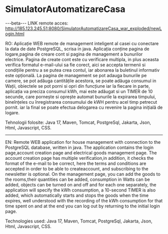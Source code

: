 # SimulatorAutomatizareCasa
---beta---
LINK remote acces: http://185.123.245.51:8080/SimulatorAutomatizareCasa_war_exploded/newLogin.html

RO: Aplicație WEB remote de management inteligent al casei cu conectare la data de date PostgreSQL, scrisa in java. 
Aplicația conține pagina de logare,pagina de creare cont si pagina de management a bunurilor electrice. Pagina de 
create cont este cu verificare multipla, in plus aceasta verifica formatul e-mail-ului sa fie corect, aici se accepta 
termenii si condițiile pentru a se putea crea contul, iar abonarea la buletinul informativ este opțională. La pagina 
de management se pot adauga bunurile pe camere, se pot adăuga cantitățile acestora, se poate adăuga consumul in Wații,
obiectele se pot porni si opri din funcțiune iar la fiecare in parte, aplicația va preciza consumul kWh, mai este adăugat
si un TIMER de 10 secunde, care pornește si oprește automat bunurile la expirarea timpului, bineînțeles cu înregistrarea
consumului de kWH pentru acel timp petrecut pornit. iar la final se poate efectua delogarea cu revenire la pagina inițială de logare.

Tehnologii folosite: Java 17, Maven, Tomcat, PostgreSql, Jakarta, Json, Html, Javascript, CSS.

-------------------------------------------------------------------------------------------------------------------------------------------------------------------------

EN: Remote WEB application for house management with connection to the PostgreSQL database, written in java. The application 
contains the login page,account creation page and electrical goods management page. The account creation page has multiple 
verification,in addition, it checks the format of the e-mail to be correct, here the terms and conditions are accepted in 
order to be able to createaccount, and subscribing to the newsletter is optional. On the management page, you can add the
goods to the rooms,their quantities can be added, consumption in Watts can be added, objects can be turned on and off and
for each one separately, the application will specify the kWh consumption, a 10-second TIMER is also added, which automatically
starts and stops the goods when the time expires, well understood with the recording of the kWh consumption for that time spent on 
and at the end you can log out by returning to the initial login page.

Technologies used: Java 17, Maven, Tomcat, PostgreSql, Jakarta, Json, Html, Javascript, CSS.
